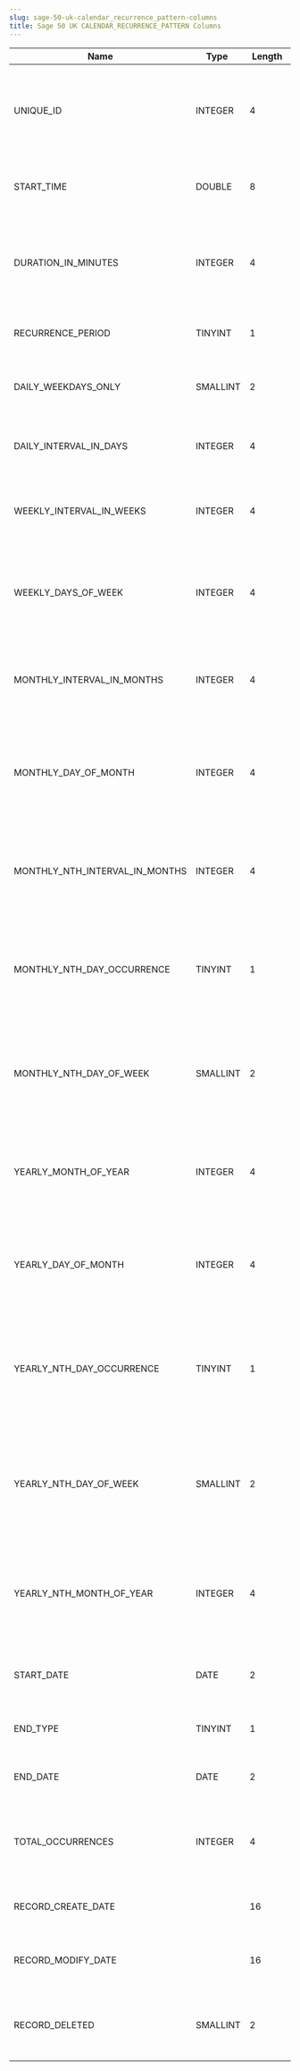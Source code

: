 ```yaml
---
slug: sage-50-uk-calendar_recurrence_pattern-columns
title: Sage 50 UK CALENDAR_RECURRENCE_PATTERN Columns
---
```

| Name | Type  |  Length | Precision  |  Notes  | Example |
| --- | --- | --- | --- | --- | --- |
| UNIQUE_ID | INTEGER | 4 | 10 | The unique identifier of this calendar event recurrence (an internal number) | 1 |
| START_TIME | DOUBLE | 8 | 15 | The time of day at which the recurring event begins | 0.375 |
| DURATION_IN_MINUTES | INTEGER | 4 | 10 | The duration of a single instance of the recurring event e.g. a meeting that lasts 30 | 30 |
| RECURRENCE_PERIOD | TINYINT | 1 | 3 | The type of period over which the event recurs | 4 |
| DAILY_WEEKDAYS_ONLY | SMALLINT | 2 | 5 | Should the event recur on weekdays only? | 0 |
| DAILY_INTERVAL_IN_DAYS | INTEGER | 4 | 10 | The 'every N days' option for a Daily recurrence period | 0 |
| WEEKLY_INTERVAL_IN_WEEKS | INTEGER | 4 | 10 | The 'every N weeks' option for a Weekly recurrence period | 0 |
| WEEKLY_DAYS_OF_WEEK | INTEGER | 4 | 10 | The days on which the event will recur, when using the Weekly recurrence period | 0 |
| MONTHLY_INTERVAL_IN_MONTHS | INTEGER | 4 | 10 | The 'every N months' setting, when using the Monthly recurrence period | 0 |
| MONTHLY_DAY_OF_MONTH | INTEGER | 4 | 10 | The (numeric) day of the month on which the event recurs, when using the Monthly | 0 |
| MONTHLY_NTH_INTERVAL_IN_MONTHS | INTEGER | 4 | 10 | The 'every N months' setting, when using the MonthlyNth recurrence period | 1 |
| MONTHLY_NTH_DAY_OCCURRENCE | TINYINT | 1 | 3 | The Nth whateverday of every month, when using the MonthlyNth recurrence period | 1 |
| MONTHLY_NTH_DAY_OF_WEEK | SMALLINT | 2 | 5 | The Nth whateverday of every month, when using the MonthlyNth recurrence period | 2 |
| YEARLY_MONTH_OF_YEAR | INTEGER | 4 | 10 | The month in which the event recurs, when using the Yearly recurrence period | 0 |
| YEARLY_DAY_OF_MONTH | INTEGER | 4 | 10 | The Nth day of the month in which the event recurs, when using the Yearly recurrence | 0 |
| YEARLY_NTH_DAY_OCCURRENCE | TINYINT | 1 | 3 | The Nth (e.g. first, last) whateverday of the month, when using the YearlyNth recurrence | 0 |
| YEARLY_NTH_DAY_OF_WEEK | SMALLINT | 2 | 5 | The day (Monday, Tuesday, etc.) on which the event recurs, when using the YearlyNth | 0 |
| YEARLY_NTH_MONTH_OF_YEAR | INTEGER | 4 | 10 | The month in which the event recurs, when using the YearlyNth recurrence period | 0 |
| START_DATE | DATE | 2 | 10 | The date of the first event in this recurrence pattern | 05/08/2078 00:00:00 |
| END_TYPE | TINYINT | 1 | 3 | The way in which this recurrence ends | 2 |
| END_DATE | DATE | 2 | 10 | The date of the final event in this recurrence | 05/08/2078 00:00:00 |
| TOTAL_OCCURRENCES | INTEGER | 4 | 10 | The number of occurrences after which this recurrence will end | 1 |
| RECORD_CREATE_DATE |  | 16 | 0 | Date and time when the record was created. | 27/04/2010 17:16:58 |
| RECORD_MODIFY_DATE |  | 16 | 0 | Date and time when the record was modified. | 04/08/2017 14:18:54 |
| RECORD_DELETED | SMALLINT | 2 | 5 | Flag denoting if the record has been deleted or not. | -8192 |
